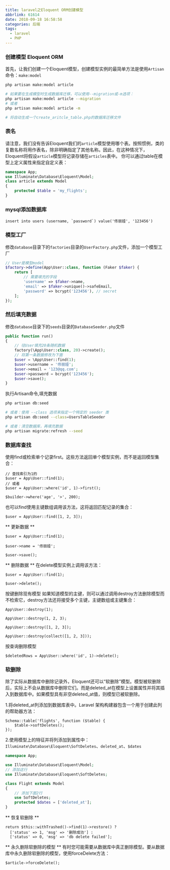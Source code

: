 ```yaml
---
title: laravel之Eloquent ORM创建模型
abbrlink: 61614
date: 2018-09-18 16:58:58
categories: 后端
tags:
  - laravel
  - PHP
---
```


### 创建模型 Eloquent ORM
首先，让我们创建一个Eloquent模型，创建模型实例的最简单方法是使用`Artisan`命令：`make:model`
```bash
php artisan make:model article

# 如果要在生成模型时生成数据库迁移，可以使用--migration或-m选项：
php artisan make:model article --migration
# 或者
php artisan make:model article -m

# 将自动生成一个create_aritcle_table.php的数据库迁移文件
```

### 表名
请注意，我们没有告诉Eloquent我们的`article`模型使用哪个表。按照惯例，类的复数名称将用作表名，除非明确指定了其他名称。因此，在这种情况下，Eloquent将假设`article`模型将记录存储在`articles`表中。
你可以通过table在模型上定义属性来指定自定义表：
```php
namespace App;
use Illuminate\Database\Eloquent\Model;
class article extends Model
{
    protected $table = 'my_flights';
}
```

### mysql添加数据库
```
insert into users (username, `password`) value('佟丽娅', '123456')
```

### 模型工厂
修改`database`目录下的`factories`目录的`UserFactory.php`文件，添加一个模型工厂
```php
// User是模型model
$factory->define(App\User::class, function (Faker $faker) {
    return [
        // 需要填充的字段
        'username' => $faker->name,
        'email' => $faker->unique()->safeEmail,
        'password' => bcrypt('123456'), // secret
    ];
});
```

### 然后填充数据
修改`database`目录下的`seeds`目录的`DatabaseSeeder.php`文件
```php
public function run()
{
    // 往User填充20条随机数据
    factory(\App\User::class, 20)->create();
    // 将第一条数据修改为下面
    $user = \App\User::find(1);
    $user->username = '佟丽娅';
    $user->email = '123@qq.com';
    $user->password = bcrypt('123456');
    $user->save();
}
```

执行Artisan命令,填充数据
```bash
php artisan db:seed

# 或者：使用 --class 选项来指定一个特定的 seeder 类
php artisan db:seed --class=UsersTableSeeder

# 或者：清空数据库，再填充数据
php artisan migrate:refresh --seed
```

### 数据库查找
使用find或检索单个记录first。这些方法返回单个模型实例，而不是返回模型集合：
```
// 查找索引为1的
$user = App\User::find(1);
// 或者
$user = App\User::where('id', 1)->first();

$builder->where('age', '>', 200);
```

也可以find使用主键数组调用该方法，这将返回匹配记录的集合：
```
$user = App\User::find([1, 2, 3]);
```

** 更新数据 **
```
$user = App\User::find(1);

$user->name = '佟丽娅';

$user->save();
```

** 删除数据 **
在delete模型实例上调用该方法：
```
$user = App\User::find(1);

$user->delete();
```

按键删除现有模型
如果知道模型的主键，则可以通过调用destroy方法删除模型而不检索它，destroy方法还将接受多个主键，主键数组或主键集合：
```
App\User::destroy(1);

App\User::destroy(1, 2, 3);

App\User::destroy([1, 2, 3]);

App\User::destroy(collect([1, 2, 3]));
```

按查询删除模型
```
$deletedRows = App\User::where('id', 1)->delete();
```

### 软删除
除了实际从数据库中删除记录外，Eloquent还可以“软删除”模型。模型被软删除后，实际上不会从数据库中删除它们。而是deleted_at在模型上设置属性并将其插入到数据库中。如果模型具有非空deleted_at值，则模型已被软删除。

1.将deleted_at列添加到数据库表中。Laravel 架构构建器包含一个用于创建此列的帮助器方法：
```
Schema::table('flights', function ($table) {
    $table->softDeletes();
});
```

2.使用模型上的特征并将列添加到属性中：`Illuminate\Database\Eloquent\SoftDeletes`、`deleted_at`、`$dates`
```php
namespace App;

use Illuminate\Database\Eloquent\Model;
// 添加这行
use Illuminate\Database\Eloquent\SoftDeletes;

class Flight extends Model
{
    // 添加下面2行
    use SoftDeletes;
    protected $dates = ['deleted_at'];
}
```

** 恢复软删除 **
```
return $this::withTrashed()->find(1)->restore() ?
  ['status' => 1, 'msg' => '删除成功'] :
  ['status' => 0, 'msg' => 'db delete failed'];
```

** 永久删除软删除的模型 **
有时您可能需要从数据库中真正删除模型。要从数据库中永久删除软删除的模型，使用forceDelete方法：
```
$article->forceDelete();
```
